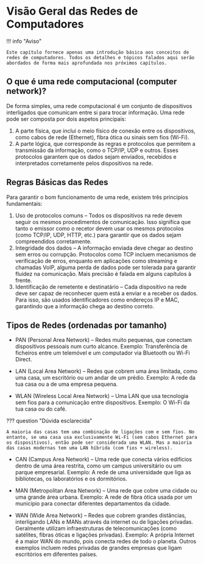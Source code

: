 # Visão Geral das Redes de Computadores

!!! info "Aviso"

    Este capítulo fornece apenas uma introdução básica aos conceitos de redes de computadores. Todos os detalhes e tópicos falados aqui serão abordados de forma mais aprofundada nos próximos capítulos.

## O que é uma rede computacional (computer network)?

De forma simples, uma rede computacional é um conjunto de dispositivos interligados que comunicam entre si para trocar informação. Uma rede pode ser composta por dois aspetos principais:

1. A parte física, que inclui o meio físico de conexão entre os dispositivos, como cabos de rede (Ethernet), fibra ótica ou sinais sem fios (Wi-Fi).
2. A parte lógica, que corresponde às regras e protocolos que permitem a transmissão da informação, como o TCP/IP, UDP e outros. Esses protocolos garantem que os dados sejam enviados, recebidos e interpretados corretamente pelos dispositivos na rede.

## Regras Básicas das Redes

Para garantir o bom funcionamento de uma rede, existem três princípios fundamentais:

1. Uso de protocolos comuns – Todos os dispositivos na rede devem seguir os mesmos procedimentos de comunicação. Isso significa que tanto o emissor como o recetor devem usar os mesmos protocolos (como TCP/IP, UDP, HTTP, etc.) para garantir que os dados sejam compreendidos corretamente.
2. Integridade dos dados – A informação enviada deve chegar ao destino sem erros ou corrupção. Protocolos como TCP incluem mecanismos de verificação de erros, enquanto em aplicações como streaming e chamadas VoIP, alguma perda de dados pode ser tolerada para garantir fluidez na comunicação. Mais precisão é falada em alguns capítulos à frente.
3. Identificação de remetente e destinatário – Cada dispositivo na rede deve ser capaz de reconhecer quem está a enviar e a receber os dados. Para isso, são usados identificadores como endereços IP e MAC, garantindo que a informação chega ao destino correto.

## Tipos de Redes (ordenadas por tamanho)

- PAN (Personal Area Network) – Redes muito pequenas, que conectam dispositivos pessoais num curto alcance.
Exemplo: Transferência de ficheiros entre um telemóvel e um computador via Bluetooth ou Wi-Fi Direct.

- LAN (Local Area Network) – Redes que cobrem uma área limitada, como uma casa, um escritório ou um andar de um prédio.
Exemplo: A rede da tua casa ou a de uma empresa pequena.

- WLAN (Wireless Local Area Network) – Uma LAN que usa tecnologia sem fios para a comunicação entre dispositivos.
Exemplo: O Wi-Fi da tua casa ou do café.

??? question "Dúvida esclarecida"

    A maioria das casas tem uma combinação de ligações com e sem fios. No entanto, se uma casa usa exclusivamente Wi-Fi (sem cabos Ethernet para os dispositivos), então pode ser considerada uma WLAN. Mas a maioria das casas modernas tem uma LAN híbrida (com fios + wireless).

- CAN (Campus Area Network) – Uma rede que conecta vários edifícios dentro de uma área restrita, como um campus universitário ou um parque empresarial.
Exemplo: A rede de uma universidade que liga as bibliotecas, os laboratórios e os dormitórios.

- MAN (Metropolitan Area Network) – Uma rede que cobre uma cidade ou uma grande área urbana.
Exemplo: A rede de fibra ótica usada por um município para conectar diferentes departamentos da cidade.

- WAN (Wide Area Network) – Redes que cobrem grandes distâncias, interligando LANs e MANs através da internet ou de ligações privadas. Geralmente utilizam infraestruturas de telecomunicações (como satélites, fibras óticas e ligações privadas).
Exemplo: A própria Internet é a maior WAN do mundo, pois conecta redes de todo o planeta. Outros exemplos incluem redes privadas de grandes empresas que ligam escritórios em diferentes países.



